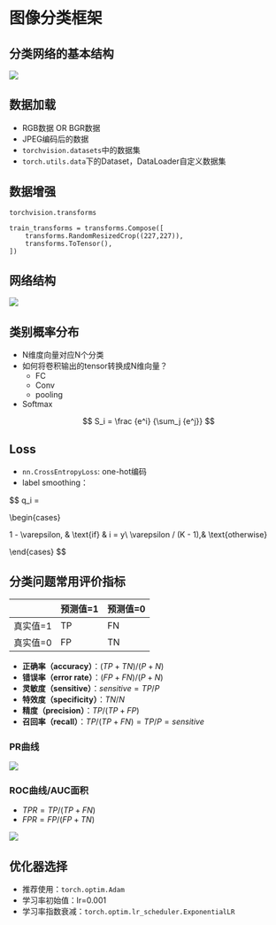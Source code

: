 
# 图像分类框架

## 分类网络的基本结构

![](tupfenlei.png)

## 数据加载

- RGB数据 OR BGR数据
- JPEG编码后的数据
- `torchvision.datasets`中的数据集
- `torch.utils.data`下的Dataset，DataLoader自定义数据集

## 数据增强

```
torchvision.transforms

train_transforms = transforms.Compose([
	transforms.RandomResizedCrop((227,227)),
	transforms.ToTensor(),
])
```

## 网络结构

![](../assets/imgs/pytorch/wangluojiegou.png)

## 类别概率分布

- N维度向量对应N个分类
- 如何将卷积输出的tensor转换成N维向量？
	- FC
	- Conv
	- pooling
- Softmax

$$
S_i = \frac {e^i} {\sum_j {e^j}}
$$

## Loss

- `nn.CrossEntropyLoss`: one-hot编码
- label smoothing：

$$
q_i =

\begin{cases}

1 - \varepsilon, & \text{if} & i = y\\
\varepsilon / (K - 1),& \text{otherwise}

\end{cases}
$$

## 分类问题常用评价指标

|          | 预测值=1 | 预测值=0 |
| -------- | -------- | -------- |
| 真实值=1 | TP       | FN       |
| 真实值=0 | FP       | TN       |

- **正确率（accuracy）**：$(TP + TN) / (P + N)$
- **错误率（error rate）**：$(FP + FN) / (P + N)$
- **灵敏度（sensitive）**：$sensitive = TP / P$
- **特效度（specificity）**：$TN/N$
- **精度（precision）**：$TP / (TP + FP)$
- **召回率（recall）**：$TP/(TP + FN)=TP/P=sensitive$

### PR曲线

![](pr.png)

### ROC曲线/AUC面积

- $TPR = TP / (TP + FN)$
- $FPR = FP / (FP + TN)$

![](rocauc.png)


## 优化器选择

- 推荐使用：`torch.optim.Adam`
- 学习率初始值：lr=0.001
- 学习率指数衰减：`torch.optim.lr_scheduler.ExponentialLR`


